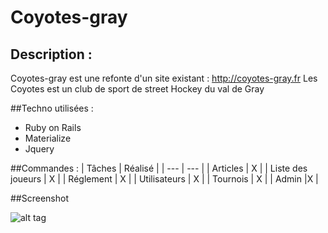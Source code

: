 # Coyotes-gray

## Description :

Coyotes-gray est une refonte d'un site existant : http://coyotes-gray.fr
Les Coyotes est un club de sport de street Hockey du val de Gray

##Techno utilisées :
* Ruby on Rails
* Materialize
* Jquery


##Commandes :
| Tâches | Réalisé |
| --- | --- |
| Articles | X  |
| Liste des joueurs | X  |
| Réglement | X  |
| Utilisateurs | X  |
| Tournois | X  |
| Admin |X  |

##Screenshot

![alt tag](http://quentinboussard.fr/img/folio/full/obv/coyotes.jpg)
